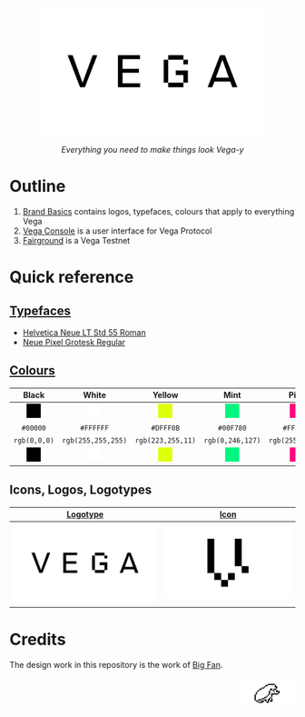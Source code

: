 <p align="center">
  <img src="./1-Vega-Brand-Basics/1A-Logotype/Vega_Logotype_Black.png" width="400" />
</p>

<p align="center"><i>Everything you need to make things look Vega-y</i></p>

# Outline
1. [Brand Basics](./1-Vega-Brand-Basics/) contains logos, typefaces, colours that apply to everything Vega
2. [Vega Console](./2-Vega-Console/) is a user interface for Vega Protocol
3. [Fairground](./3-Vega-Fairground/) is a Vega Testnet



# Quick reference
## [Typefaces](./1-Vega-Brand-Basics/1D-Typefaces/)
- [Helvetica Neue LT Std 55 Roman](https://www.linotype.com/1264118/neue-helvetica-55-roman-product.html)
- [Neue Pixel Grotesk Regular](https://neuepixelgrotesk.com)

## [Colours](./1-Vega-Brand-Basics/1C-Colour-Palette/)
| Black  | White  | Yellow  | Mint  | Pink  |
|:---:|:---:|:---:|:---:|:---:|
| ![Black](./1-Vega-Brand-Basics/1C-Colour-Palette/fills/black.png)  | ![White](./1-Vega-Brand-Basics/1C-Colour-Palette/fills/white.png)    | ![Yellow](./1-Vega-Brand-Basics/1C-Colour-Palette/fills/yellow.png)    | ![Mint](./1-Vega-Brand-Basics/1C-Colour-Palette/fills/mint.png)    | ![Pink](./1-Vega-Brand-Basics/1C-Colour-Palette/fills/pink.png)    |
| `#00000`  | `#FFFFFF`  | `#DFFF0B`  | `#00F780`  | `#FF077F`  |
| `rgb(0,0,0)`  | `rgb(255,255,255)`  | `rgb(223,255,11)`  | `rgb(0,246,127)`  | `rgb(255,7,127)`  |
| ![Black](./1-Vega-Brand-Basics/1C-Colour-Palette/fills/black.png)  | ![White](./1-Vega-Brand-Basics/1C-Colour-Palette/fills/white.png)    | ![Yellow](./1-Vega-Brand-Basics/1C-Colour-Palette/fills/yellow.png)    | ![Mint](./1-Vega-Brand-Basics/1C-Colour-Palette/fills/mint.png)    | ![Pink](./1-Vega-Brand-Basics/1C-Colour-Palette/fills/pink.png)    |

## Icons, Logos, Logotypes
| [Logotype](./1-Vega-Brand-Basics/1A-Logotype/)  | [Icon](./1-Vega-Brand-Basics/1B-Brand-Icon/)  |
|:---:|:---:|
|![Logotype](./1-Vega-Brand-Basics/1A-Logotype/Vega_Logotype_Black.png)|![Icon](./1-Vega-Brand-Basics/1B-Brand-Icon/Vega_Brand_Icon_Black.png)

# Credits
The design work in this repository is the work of [Big Fan](https://big.fan/).

<p align="right">
  <img src="./1-Vega-Brand-Basics/1G-Hixel/Vega_Hixel_Black.png" width="100" />
</p>
